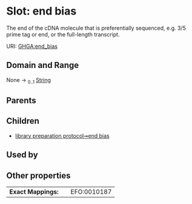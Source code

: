 
# Slot: end bias


The end of the cDNA molecule that is preferentially sequenced, e.g. 3/5 prime tag or end, or the full-length transcript.

URI: [GHGA:end_bias](https://w3id.org/GHGA/end_bias)


## Domain and Range

None &#8594;  <sub>0..1</sub> [String](types/String.md)

## Parents


## Children

 *  [library preparation protocol➞end bias](library_preparation_protocol_end_bias.md)

## Used by


## Other properties

|  |  |  |
| --- | --- | --- |
| **Exact Mappings:** | | EFO:0010187 |

